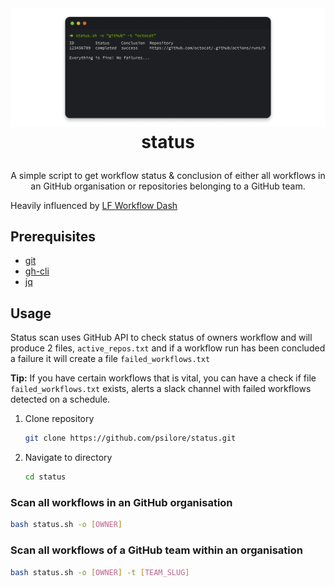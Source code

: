 <br />
<h1>
  <p align="center">
    <img src="docs/images/status.png" alt="status">
  <br>status
  </p>
</h1>
<p align="center">
A simple script to get workflow status & conclusion of either all workflows in an GitHub organisation or repositories belonging to a GitHub team.
</p>

Heavily influenced by [LF Workflow Dash](https://github.com/lincc-frameworks/lf-workflow-dash)

## Prerequisites

- [git](https://git-scm.com/book/en/v2/Getting-Started-Installing-Git)
- [gh-cli](https://github.com/cli/cli?tab=readme-ov-file#installation)
- [jq](https://jqlang.github.io/jq/download/)

## Usage

Status scan uses GitHub API to check status of owners workflow and will produce 2 files, `active_repos.txt` and if a workflow run has been concluded a failure it will create a file `failed_workflows.txt`  

**Tip:** If you have certain workflows that is vital, you can have a check if file `failed_workflows.txt` exists, alerts a slack channel with failed workflows detected on a schedule.

1. Clone repository

   ```sh
   git clone https://github.com/psilore/status.git
   ```

1. Navigate to directory

   ```sh
   cd status
   ```

### Scan all workflows in an GitHub organisation

```sh
bash status.sh -o [OWNER]
```

### Scan all workflows of a GitHub team within an organisation

```sh
bash status.sh -o [OWNER] -t [TEAM_SLUG]
```
